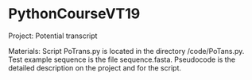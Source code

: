 # PythonCourseVT19

Project: Potential transcript

Materials: Script PoTrans.py is located in the directory /code/PoTans.py.
           Test example sequence is the file sequence.fasta.
           Pseudocode is the detailed description on the project and for the script.



